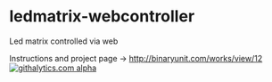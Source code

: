 ledmatrix-webcontroller
=======================

Led matrix controlled via web

Instructions and project page -> http://binaryunit.com/works/view/12
[![githalytics.com alpha](https://cruel-carlota.pagodabox.com/c782ae384b1a688af737bb097828c573 "githalytics.com")](http://githalytics.com/7Ds7/ledmatrix-webcontroller)
